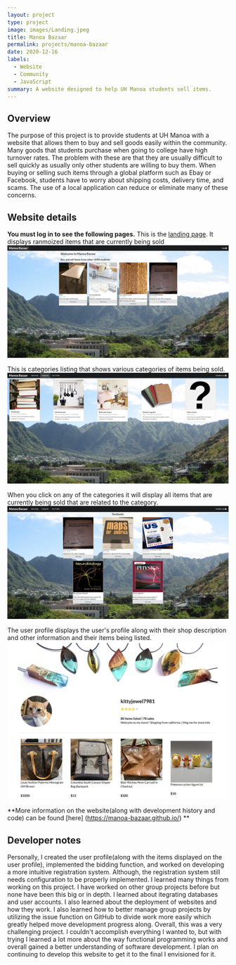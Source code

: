 ```yaml
---
layout: project
type: project
image: images/Landing.jpeg
title: Manoa Bazaar
permalink: projects/manoa-bazaar
date: 2020-12-16
labels:
  - Website
  - Community
  - JavaScript
summary: A website designed to help UH Manoa students sell items.
---
```


## Overview

The purpose of this project is to provide students at UH Manoa with a website that allows them to buy and sell goods easily within the community. Many goods that students purchase when going to college have high turnover rates. The problem with these are that they are usually difficult to sell quickly as usually only other students are willing to buy them. When buying or selling such items through a global platform such as Ebay or Facebook, students have to worry about shipping costs, delivery time, and scams. The use of a local application can reduce or eliminate many of these concerns.

## Website details
**You must log in to see the following pages.** 
This is the [landing page](https://manoabazaar.com/#/). It displays ranmoized items that are currently being sold
<img class="ui center floated rounded image" src="../images/Landing.jpeg">

This is categories listing that shows various categories of items being sold.
<img class="ui center floated rounded image" src="../images/categories1.jpeg">

When you click on any of the categories it will display all items that are currently being sold that are related to the category.
<img class="ui center floated rounded image" src="../images/rtextbooks.jpeg">

The user profile displays the user's profile along with their shop description and other information and their items being listed.
<img class="ui center floated rounded image" src="../images/user-profile-mock-1.png">

**More information on the website(along with development history and code) can be found [here] (https://manoa-bazaar.github.io/) **

## Developer notes
Personally, I created the user profile(along with the items displayed on the user profile), implemented the bidding function, and worked on developing a more intuitive registration system. Although, the registration system still needs configuration to be properly implemented.
I learned many things from working on this project. I have worked on other group projects before but none have been this big or in depth. I learned about itegrating databases and user accounts. I also learned about the deployment of websites and how they work. I also learned how to better manage group projects by utilizing the issue function on GitHub to divide work more easily which greatly helped move development progress along. Overall, this was a very challenging project. I couldn't accomplish everything I wanted to, but with trying I learned a lot more about the way functional programming works and overall gained a better understanding of software development. I plan on continuing to develop this website to get it to the final I envisioned for it. 

